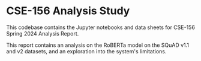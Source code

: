# CSE-156 Analysis Study

This codebase contains the Jupyter notebooks and data sheets for CSE-156 Spring 2024 Analysis Report.

This report contains an analysis on the RoBERTa model on the SQuAD v1.1 and v2 datasets, and an exploration into the system's limitations.
